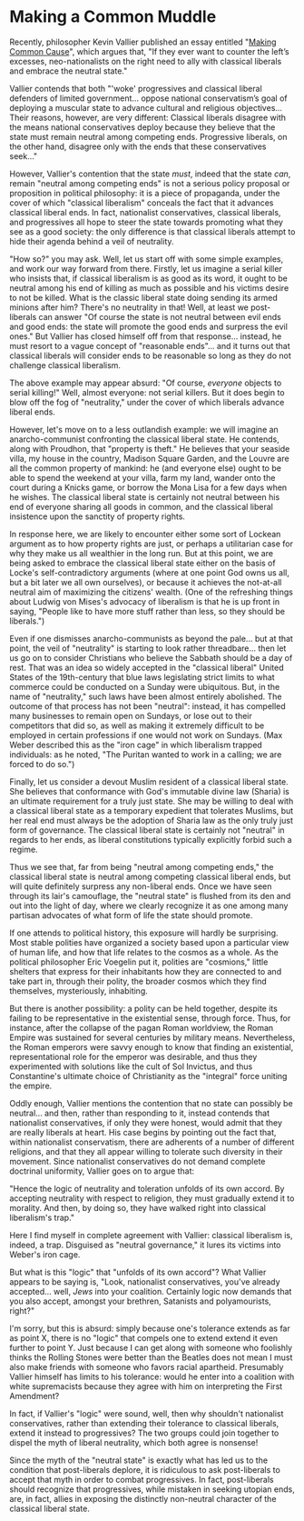 # Making a Common Muddle

Recently, philosopher Kevin Vallier published an essay
entitled "[Making Common
Cause](https://www.discoursemagazine.com/ideas/2021/11/19/making-common-cause/)",
which argues that, "If they ever want to counter the left’s excesses,
neo-nationalists on the right need to ally with classical liberals and embrace
the neutral state."

Vallier contends that both "'woke' progressives and classical liberal defenders
of limited government... oppose national conservatism’s goal of deploying a
muscular state to advance cultural and religious objectives... Their reasons,
however, are very different: Classical liberals disagree with the means
national conservatives deploy because they believe that the state must remain
neutral among competing ends. Progressive liberals, on the other hand, disagree
only with the ends that these conservatives seek..."

However, Vallier's contention
that the state *must*, indeed that the state *can*, remain "neutral among
competing ends" is not a serious policy proposal or proposition in political
philosophy: it is a piece of propaganda, under the cover of which "classical
liberalism" conceals the fact that it advances classical liberal ends. In fact,
nationalist conservatives, classical liberals, and progressives all hope to
steer the state towards promoting what they see as a good society: the only
difference is that classical liberals attempt to hide their agenda behind a
veil of neutrality.

"How so?" you may ask. Well, let us start off with some simple examples, and
work our way forward from there. Firstly, let us
imagine a serial killer who insists that, if
classical liberalism is as good as its word, it ought to be neutral among his
end of killing as much as possible and his victims desire to not be killed. What
is the classic liberal state doing sending its armed minions after him? There's
no neutrality in that! Well, at least we post-liberals can answer "Of course
the state is not neutral between evil ends and good ends: the state will
promote the good ends and surpress the evil ones." But Vallier has closed
himself off from that response... instead, he must resort to a vague
concept of "reasonable ends"... and it turns out that classical liberals will
consider ends to be reasonable so long as they do not challenge classical
liberalism.

The above example may appear absurd: "Of course, *everyone* objects to
serial killing!" Well, almost everyone: not serial killers.
But it does begin to blow off the fog of "neutrality,"
under the cover of which liberals advance liberal ends.

However, let's move on to a less outlandish example:
we will imagine an
anarcho-communist confronting the classical liberal state. He contends, along
with Proudhon, that "property is theft." He believes that your seaside villa,
my house in the country, Madison Square Garden, and the Louvre are all the
common property of mankind: he (and everyone else) ought to be able to
spend the weekend at your villa, farm my land, wander onto the court during a
Knicks game, or borrow the Mona Lisa for a few days when he wishes.
The classical liberal state is certainly not neutral between his end of
everyone sharing all goods in common, and the classical liberal insistence
upon the sanctity of property rights.

In response here, we are likely to encounter either
some sort of Lockean argument as to how
property rights are just, or perhaps a utilitarian case for why they make us
all wealthier in the long run. But at this point, we are being asked to embrace
the classical liberal state either on the basis of Locke's self-contradictory
arguments (where at one point God owns us all, but a bit later we all own
ourselves), or because it achieves the not-at-all neutral aim
of maximizing the citizens' wealth. (One of the refreshing things about Ludwig
von Mises's advocacy of liberalism is that he is up front in saying, "People
like to have more stuff rather than less, so they should be liberals.")

Even if one dismisses anarcho-communists as beyond the pale... but at that
point, the veil of "neutrality" is starting to look rather threadbare...
then let us go on to
consider Christians who believe the Sabbath should be a day of rest. That was
an idea so widely accepted in the "classical liberal" United States of the
19th-century that blue laws legislating strict limits to what commerce could
be conducted on a Sunday were ubiquitous. But, in the name of "neutrality,"
such laws have been almost entirely abolished. The outcome of that process has
not been "neutral": instead, it has compelled many businesses to remain open
on Sundays, or lose out to their competitors that did so,
as well as making it extremely difficult to be employed in certain professions
if one would not work on Sundays. (Max Weber described this as the "iron
cage" in which liberalism trapped individuals: as he noted, "The Puritan wanted
to work in a calling; we are forced to do so.")

Finally, let us consider a devout Muslim resident of a classical liberal state.
She believes that conformance with God's immutable divine law (Sharia) is an
ultimate requirement for a truly just state. She may be willing to deal with a
classical liberal state as a temporary expedient that tolerates Muslims, but
her real end must always be the adoption of Sharia law as the only truly
just form of governance. The classical liberal state is certainly not "neutral"
in regards to her ends, as liberal constitutions typically explicitly forbid
such a regime.

Thus we see that, far from being "neutral among competing
ends," the classical liberal state is neutral among competing classical liberal
ends, but will quite definitely surpress any
non-liberal ends. Once we have seen through its lair's camouflage,
the "neutral state" is flushed from
its den and out into the light of day,
where we clearly recognize it as one among many partisan advocates
of what form of life the state should promote.

If one attends to political history, this exposure will hardly be
surprising. Most stable polities have organized a society based upon a
particular view of human life, and how that life relates to the cosmos as a
whole. As the political philosopher Eric Voegelin put it, polities are
"cosmions," little shelters that express for their inhabitants how they
are connected to and take part in,
through their polity, the broader cosmos which they find themselves,
mysteriously, inhabiting.

But there is another possibility: a polity can be held together,
despite its failing to be representative in the existential sense, through
force. Thus, for instance, after the collapse of the pagan Roman worldview, the
Roman Empire was sustained for several centuries by military means.
Nevertheless, the Roman emperors were savvy enough to know that finding an
existential, representational role for the emperor was desirable, and thus they
experimented with solutions like the cult of Sol Invictus, and thus
Constantine's ultimate choice of Christianity as the "integral" force uniting
the empire.

Oddly enough, Vallier mentions the contention that no state can possibly be
neutral... and then, rather than responding to it, instead contends that
nationalist conservatives, if only they were honest,
would admit that they are really liberals at heart.
His case begins by pointing out the fact that, within nationalist
conservatism, there are adherents of a number of different religions,
and that they all appear willing to tolerate such diversity in their movement.
Since nationalist conservatives do not demand complete doctrinal uniformity,
Vallier goes on to argue that:

"Hence the logic of neutrality and toleration unfolds of its own accord.
By accepting neutrality with respect to religion, they must gradually extend
it to morality. And then, by doing so, they have walked right into classical
liberalism's trap."

Here I find myself in complete agreement with Vallier: classical liberalism is,
indeed, a trap. Disguised as "neutral governance," it lures its victims into
Weber's iron cage.

But what is this "logic" that "unfolds of its own accord"? What Vallier appears
to be saying is, "Look, nationalist conservatives, you've already accepted...
well, *Jews* into your coalition. Certainly logic now demands that you also
accept, amongst your brethren, Satanists and polyamourists, right?"

I'm sorry, but this is absurd: simply because one's tolerance extends as far
as point X, there is no "logic" that compels one to extend
extend it even further to point Y. Just because I can get along with someone who
foolishly thinks the Rolling Stones were better than the Beatles does not mean
I must also make friends with someone who favors racial apartheid.
Presumably Vallier himself has limits to his tolerance: would he enter into a
coalition with white supremacists because they agree with him on interpreting
the First Amendment?

In fact, if Vallier's "logic" were sound, well, then why shouldn't nationalist
conservatives, rather than extending their tolerance to classical liberals,
extend it instead to progressives?
The two groups could join together to dispel the myth of liberal
neutrality, which both agree is nonsense!

Since the myth of the "neutral state" is exactly what has led us to the
condition that post-liberals deplore, it is ridiculous to ask
post-liberals to accept that myth in order to combat progressives.
In fact, post-liberals should recognize that progressives, while mistaken in
seeking utopian ends, are, in fact, allies in exposing the distinctly
non-neutral character of the classical liberal state.
